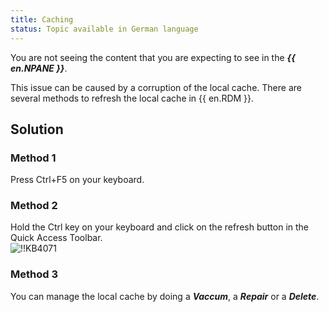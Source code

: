 ```yaml
---
title: Caching
status: Topic available in German language
---
```

You are not seeing the content that you are expecting to see in the ***{{ en.NPANE }}***.  

This issue can be caused by a corruption of the local cache. There are several methods to refresh the local cache in {{ en.RDM }}.
## Solution
### Method 1
Press Ctrl+F5 on your keyboard.
### Method 2
Hold the Ctrl key on your keyboard and click on the refresh button in the Quick Access Toolbar.  
![!!KB4071](https://webdevolutions.azureedge.net/docs/en/kb/KB4071.png)
### Method 3
You can manage the local cache by doing a ***Vaccum***, a ***Repair*** or a ***Delete***.
